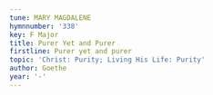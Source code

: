 ```yaml
---
tune: MARY MAGDALENE
hymnnumber: '338'
key: F Major
title: Purer Yet and Purer
firstline: Purer yet and purer
topic: 'Christ: Purity; Living His Life: Purity'
author: Goethe
year: '-'
---
```

